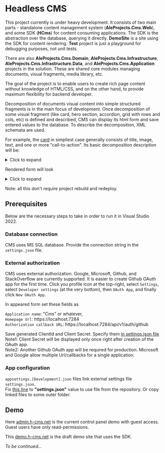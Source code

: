 # Headless CMS

This project currently is under heavy development. It consists of two main parts - standalone content management system (**AleProjects.Cms.Web**), and some SDK (**HCms**) for content consuming applications. The SDK is the abstraction over the database, querying it directly. **DemoSite** is a site using the SDK for content rendering. **Test** project is just a playground for debugging purposes, not unit tests.

There are also **AleProjects.Cms.Domain**, **AleProjects.Cms.Infrastructure**, **AleProjects.Cms.Infrastructure.Data**, and **AleProjects.Cms.Application** projects in the solution. These are shared core modules managing documents, visual fragments, media library, etc.

The goal of the project is to enable users to create rich page content without knowledge of HTML/CSS, and on the other hand, to provide maximum flexibility for backend developer.

Decomposition of documents visual content into simple structured fragments is in the main focus of development. Once decomposition of some visual fragment (like card, hero section, accordion, grid with rows and cols, etc) is defined and described, CMS can display its html form and save entered values to the database. To describe the decomposition, XML schemata are used.

For example, the [card](https://getbootstrap.com/docs/5.3/components/card/) in simpliest case generally consists of title, image, text, and one or more "call-to-action". Its basic decomposition description will be:

<details>
  <summary>Click to expand</summary>

```
<?xml version="1.0" encoding="utf-8"?>

<xs:schema
	targetNamespace="http://h-cms.net/cms/new-schema.xsd"
	elementFormDefault="qualified"
	xmlns="http://h-cms.net/cms/new-schema.xsd"
	xmlns:xs="http://www.w3.org/2001/XMLSchema"
	xmlns:xsc="http://aleprojects.com/custom">

	<xs:complexType name="simple-card">
		<xs:annotation>
			<xs:documentation xml:lang="en">Simple Card</xs:documentation>
			<xs:documentation xml:lang="fr">Carte simple</xs:documentation>
		</xs:annotation>
		<xs:sequence>
			<xs:element name="title" type="xs:string">
				<xs:annotation>
					<xs:documentation xml:lang="en">Title</xs:documentation>
					<xs:documentation xml:lang="fr">Titre</xs:documentation>
				</xs:annotation>
			</xs:element>
			<xs:element name="text" type="xs:string">
				<xs:annotation>
					<xs:documentation xml:lang="en">Text</xs:documentation>
					<xs:documentation xml:lang="fr">Texte</xs:documentation>
					<xs:appinfo>
						<xsc:properties textformat="html"></xsc:properties>
					</xs:appinfo>
				</xs:annotation>
			</xs:element>
			<xs:element name="layout">
				<xs:annotation>
					<xs:documentation xml:lang="en">Layout</xs:documentation>
					<xs:documentation xml:lang="fr">Disposition</xs:documentation>
				</xs:annotation>
				<xs:simpleType>
					<xs:restriction base="xs:token">
						<xs:enumeration value="start"/>
						<xs:enumeration value="end"/>
						<xs:enumeration value="over"/>
					</xs:restriction>
				</xs:simpleType>
			</xs:element>
			<xs:element name="image" type="xs:anyURI">
				<xs:annotation>
					<xs:documentation xml:lang="en">Link</xs:documentation>
					<xs:documentation xml:lang="fr">Lien</xs:documentation>
				</xs:annotation>
			</xs:element>
			<xs:element name="link" type="xs:anyURI" maxOccurs="3">
				<xs:annotation>
					<xs:documentation xml:lang="en">Image</xs:documentation>
					<xs:documentation xml:lang="fr">Image</xs:documentation>
				</xs:annotation>
			</xs:element>
		</xs:sequence>
	</xs:complexType>

	<xs:element name="simple-card" type="simple-card"/>
</xs:schema>
```

`<xs:documentation>` values are used as form field labels for different UI languages.

</details>

Rendered form will look

<details>
  <summary>Click to expand</summary>

  ![form](https://h-cms.net/simple-card-form.png)

</details>

Note: all this don't require project rebuild and redeploy.

## Prerequisites

Below are the necessary steps to take in order to run it in Visual Studio 2022.

### Database connection

CMS uses MS SQL database. Provide the connection string in the `settings.json` file. 

### External authorization

CMS uses external authorization. Google, Microsoft, Github, and StackOverflow are currently supported. It is easier to create Github OAuth app for the first time. Click you profile icon at the top-right, select `Settings`, select `Developer settings` (at the very bottom), then `OAuth App`, and finally click `New OAuth App`.

In appeared form set these fields as

`Application name`: "Cms" or whatever,  
`Homepage Url`: https://localhost:7284  
`Authorization callback URL`: https://localhost:7284/api/v1/auth/github

Save generated ClientId and Client Secret. Specify them [in settings.json file](https://github.com/LeoAlexandrov/Cms/blob/master/AleProjects.Cms.Web/settings.json#L35)  
Note1: Client Secret will be displayed only once right after creation of the OAuth app.  
Note2: Another Github OAuth app will be required for production. Microsoft and Google allow multiple Url/callbacks for a single application.

### App configuration

`appsettings.[Development].json` files link external settings file `settings.json`.  
Fix [this line](https://github.com/LeoAlexandrov/Cms/blob/master/AleProjects.Cms.Web/appsettings.Development.json#L10) to **"settings.json"** value to use file from the repository. Or copy linked files to some outer folder.

## Demo

Here [admin.h-cms.net](https://admin.h-cms.net) is the current control panel demo with guest access. Guest users have only read-permissions.

This [demo.h-cms.net](https://demo.h-cms.net) is the draft demo site that uses the SDK.

_To be continued..._